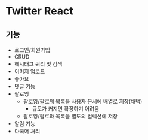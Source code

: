 # Twitter React

## 기능

- 로그인/회원가입
- CRUD
- 해시태그 쿼리 및 검색
- 이미지 업로드
- 좋아요
- 댓글 기능
- 팔로잉
  - 팔로잉/팔로워 목록을 사용자 문서에 배열로 저장(채택)
    - 규모가 커지면 확장하기 어려움
  - 팔로잉/팔로와 목록을 별도의 컬렉션에 저장
- 알림 기능
- 다국어 처리
